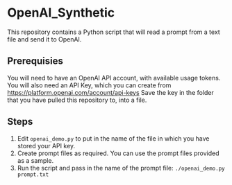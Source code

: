# OpenAI_Synthetic

This repository contains a Python script that will read a prompt from a text file and send it to OpenAI.

## Prerequisies

You will need to have an OpenAI API account, with available usage tokens.
You will also need an API Key, which you can create from https://platform.openai.com/account/api-keys
Save the key in the folder that you have pulled this repository to, into a file.

## Steps

1. Edit `openai_demo.py` to put in the name of the file in which you have stored your API key.
2. Create prompt files as required. You can use the prompt files provided as a sample.
3. Run the script and pass in the name of the prompt file:
   `./openai_demo.py prompt.txt` 